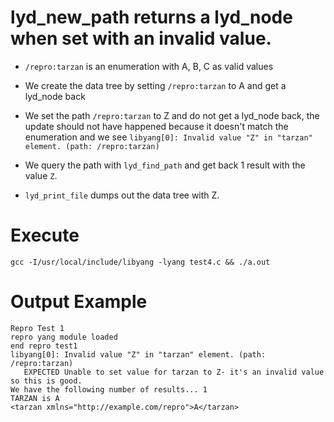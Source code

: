 # lyd_new_path returns a lyd_node when set with an invalid value.

- `/repro:tarzan` is an enumeration with A, B, C as valid values

- We create the data tree by setting `/repro:tarzan` to A and get a lyd\_node back

- We set the path `/repro:tarzan` to Z and do not get a lyd\_node back, the update should not
  have happened because it doesn't match the enumeration and we see `libyang[0]: Invalid value "Z" in "tarzan" element. (path: /repro:tarzan)`

- We query the path with `lyd_find_path` and get back 1 result with the value `Z`.

- `lyd_print_file` dumps out the data tree with Z.



# Execute

```
gcc -I/usr/local/include/libyang -lyang test4.c && ./a.out
```


# Output Example

```
Repro Test 1
repro yang module loaded
end repro test1
libyang[0]: Invalid value "Z" in "tarzan" element. (path: /repro:tarzan)
   EXPECTED Unable to set value for tarzan to Z- it's an invalid value so this is good.
We have the following number of results... 1
TARZAN is A
<tarzan xmlns="http://example.com/repro">A</tarzan>
```
